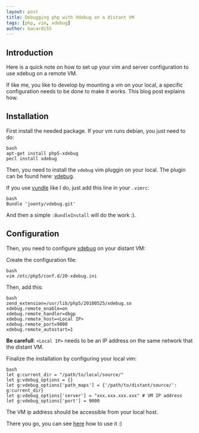 ```yaml
---
layout: post
title: Debugging php with Xdebug on a distant VM
tags: [php, vim, xdebug]
author: bacardi55
---
```


## Introduction

Here is a quick note on how to set up your vim and server configuration to use xdebug on a remote VM.

If like me, you like to develop by mounting a vm on your local, a specific configuration needs to be done to make it works. This blog post explains how.

## Installation
First install the needed package. If your vm runs debian, you just need to do:

    bash
    apt-get install php5-xdebug
    pecl install xdebug


Then, you need to install the `vdebug` vim pluggin on your local. The plugin can be found here: [vdebug](https://github.com/joonty/vdebug).


If you use [vundle](https://github.com/gmarik/Vundle.vim) like I do, just add this line in your `.vimrc`:

    bash
    Bundle 'joonty/vdebug.git'

And then a simple `:BundleInstall` will do the work :).

## Configuration

Then, you need to configure [xdebug](http://xdebug.org) on your distant VM:

Create the configuration file:

    bash
    vim /etc/php5/conf.d/20-xdebug.ini


Then, add this:

    bash
    zend_extension=/usr/lib/php5/20100525/xdebug.so
    xdebug.remote_enable=on
    xdebug.remote_handler=dbgp
    xdebug.remote_host=<Local IP>
    xdebug.remote_port=9000
    xdebug.remote_autostart=1

**Be carefull**: `<Local IP>` needs to be an IP address on the same network that the distant VM.

Finalize the installation by configuring your local vim:

    bash
    let g:current_dir = "/path/to/local/source/"
    let g:vdebug_options = {}
    let g:vdebug_options['path_maps'] = {'/path/to/distant/source/': g:current_dir}
    let g:vdebug_options['server'] = "xxx.xxx.xxx.xxx" # VM IP address
    let g:vdebug_options['port'] = 9000

The VM ip address should be accessible from your local host.


There you go, you can see [here](https://github.com/gmarik/Vundle.vim) how to use it :)
